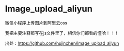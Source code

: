 ﻿# Image_upload_aliyun
微信小程序上传图片到阿里云oss

我把主要注释都写在js文件里了，相信你们都看的懂哈！！！


出处：https://github.com/hujinchen/Image_upload_aliyun